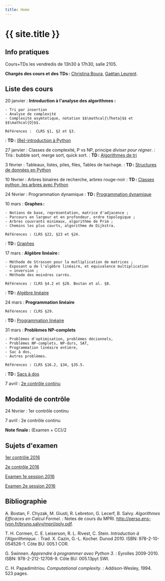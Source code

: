 ```yaml
---
title: Home
---
```


# {{ site.title }}

## Info pratiques

Cours+TDs les vendredis de 13h30 à 17h30, salle 2105.

**Chargés des cours et des TDs :** [Christina Boura](http://christina-boura.info/en/content/home), [Gaëtan Leurent](https://who.rocq.inria.fr/Gaetan.Leurent/).

## Liste des cours

20 janvier
: **Introduction à l'analyse des algorithmes :**

    - Tri par insertion
    - Analyse de complexité
    - Complexité asymtotique, notation $$\mathcal{\Theta}$$ et $$\mathcal{O}$$. 

    Références :  CLRS §1, §2 et §3.

: **TD :** [(Re)-introduction à Python](tds/intro-python)

27 janvier
: Classes de complexité, P vs NP, principe *diviser pour régner*.
: Tris : bubble sort, merge sort, quick sort.
: **TD :** [Algorithmes de tri](tds/tris)

3 février
: Tableaux, listes, piles, files, Tables de hachage.
: **TD :** [Structures de données en Python](tds/structures-donnees)

10 février
: Arbres binaires de recherche, arbres rouge-noir
: **TD :** [Classes python, les arbres avec Python](tds/classes-arbres)

24 février
: Programmation dynamique
: **TD :** [Programmation dynamique](tds/prog-dynamique)

10 mars
: **Graphes :**
	
	- Notions de base, représentation, matrice d'adjacence ;
	- Parcours en largeur et en profondeur, ordre topologique ;
	- Arbres couvrants minimaux, algorithme de Prim ;
	- Chemins les plus courts, algorithme de Dijkstra.
	
	Références : CLRS §22, §23 et §24.

: **TD :** [Graphes](tds/graphes)

17 mars
: **Algèbre linéaire :**

	- Méthode de Strassen pour la mutliplication de matrices ;
	- Exposant ω de l'algèbre linéaire, et equivalence multiplication
      ↔ inversion ;
	- Méthode des moindres carrés.

	Références : CLRS §4.2 et §28. Bostan et al. §8.

: **TD :** [Algèbre linéaire](tds/linalg)

24 mars
: **Programmation linéaire**
	
	Références : CLRS §29.

: **TD :** [Programmation linéaire](tds/linprog)

31 mars
: **Problèmes NP-complets**
	
	- Problèmes d'optimisation, problèmes décionnels,
	- Problèmes NP-complets, NP-durs, SAT,
	- Programmation linéaire entière,
	- Sac à dos,
	- Autres problèmes.
	
	Références : CLRS §16.2, §34, §35.5.

: **TD :** [Sacs à dos](tds/knapsack)

7 avril
: [2e contrôle continu](annales/2016-cc2)

## Modalité de contrôle

24 février
: 1er contrôle continu <!--([Sujet](annales/2016-cc1.pdf))-->

7 avril
: 2e contrôle continu <!--([Sujet](annales/2016-cc2))-->

<!--4 mai
: examen 1e session ([Sujet](annales/2016-exam))

15 juin
: examen 2e session ([Sujet](annales/2016-exam-2))-->

**Note finale :** (Examen + CC)/2

## Sujets d'examen

 [1er contrôle 2016](annales/2016-cc1.pdf)

 [2e contrôle 2016](annales/2016-cc2)

 [Examen 1e session 2016](annales/2016-exam)

 [Examen 2e session 2016](annales/2016-exam-2)

## Bibliographie

A. Bostan, F. Chyzak, M. Giusti, R. Lebreton, G. Lecerf, B. Salvy. *Algorithmes Efficaces en Calcul Formel*.
: Notes de cours du MPRI. <http://perso.ens-lyon.fr/bruno.salvy/mpri/poly.pdf>.

T. H. Cormen, C. E. Leiserson, R. L. Rivest, C. Stein. *Introduction à l'Algorithmique*.
: Trad. X. Cazin, G.-L. Kocher. Dunod 2010. ISBN:
978-2-10-054526-1. Côte BU: 005.1 COR.

G. Swinnen. *Apprendre à programmer avec Python 3*.
: Eyrolles 2009-2010. ISBN:
978-2-212-12708-9. Côte BU: 005.13pyt SWI.

C. H. Papadimitriou. *Computational complexity*.
: Addison-Wesley, 1994. 523 pages.
